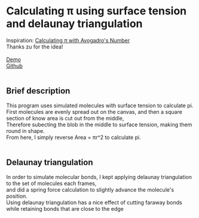 <h1>Calculating π using surface tension and delaunay triangulation</h1>
Inspiration: <a target="_blank" href="https://www.youtube.com/watch?v=lmgCgzjlWO4">Calculating π with Avogadro's Number</a><br>
Thanks zu for the idea!<br>
<br>
<a target="_blank" href="https://codepen.io/MartianLord/full/MWJGBbY">Demo</a><br>
<a target="_blank" href="https://github.com/martian17/surface-tension">Github</a><br>
<br>
<h2>Brief description</h2>
This program uses simulated molecules with surface tension to calculate pi.<br>
First molecules are evenly spread out on the canvas, and then a square section of know area is cut out from the middle,<br>
Therefore subecting the blob in the middle to surface tension, making them round in shape.<br>
From here, I simply reverse Area = πr^2 to calculate pi.<br>
<br>
<h2>Delaunay triangulation</h2>
In order to simulate molecular bonds, I kept applying delaunay triangulation to the set of molecules each frames,<br>
and did a spring force calculation to slightly advance the molecule's position.<br>
Using delaunay triangulation has a nice effect of cutting faraway bonds while retaining bonds that are close to the edge<br>